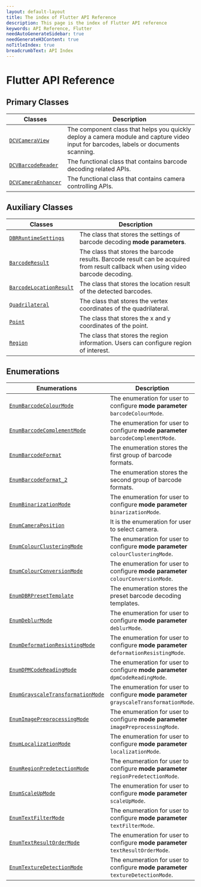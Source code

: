 ```yaml
---
layout: default-layout
title: The index of Flutter API Reference
description: This page is the index of Flutter API reference
keywords: API Reference, Flutter
needAutoGenerateSidebar: true
needGenerateH3Content: true
noTitleIndex: true
breadcrumbText: API Index
---
```


# Flutter API Reference

## Primary Classes

| Classes | Description |
| ------- | ----------- |
| [`DCVCameraView`](camera-view.md) | The component class that helps you quickly deploy a camera module and capture video input for barcodes, labels or documents scanning. |
| [`DCVBarcodeReader`](barcode-reader.md) | The functional class that contains barcode decoding related APIs. |
| [`DCVCameraEnhancer`](camera-enhancer.md) | The functional class that contains camera controlling APIs. |

## Auxiliary Classes

| Classes | Description |
| ---------- | ----------- |
| [`DBRRuntimeSettings`](class-dbr-runtime-settings.md) | The class that stores the settings of barcode decoding **mode parameters**. |
| [`BarcodeResult`](class-barcode-result.md) | The class that stores the barcode results. Barcode result can be acquired from result callback when using video barcode decoding. |
| [`BarcodeLocationResult`](class-barcode-location-result.md) | The class that stores the location result of the detected barcodes. |
| [`Quadrilateral`](class-quadrilateral.md) | The class that stores the vertex coordinates of the quadrilateral.|
| [`Point`](class-point.md) | The class that stores the x and y coordinates of the point. |
| [`Region`](class-region.md) | The class that stores the region information. Users can configure region of interest. |

## Enumerations

| Enumerations | Description |
| ------------ | ----------- |
| [`EnumBarcodeColourMode`](enum-barcode-colour-mode.md) | The enumeration for user to configure **mode parameter** `barcodeColourMode`. |
| [`EnumBarcodeComplementMode`](enum-barcode-complement-mode.md) | The enumeration for user to configure **mode parameter** `barcodeComplementMode`. |
| [`EnumBarcodeFormat`](enum-barcode-format.md) | The enumeration stores the first group of barcode formats. |
| [`EnumBarcodeFormat_2`](enum-barcode-format2.md) | The enumeration stores the second group of barcode formats. |
| [`EnumBinarizationMode`](enum-binarization-mode.md) | The enumeration for user to configure **mode parameter** `binarizationMode`. |
| [`EnumCameraPosition`](enum-camera-position.md) | It is the enumeration for user to select camera. |
| [`EnumColourClusteringMode`](enum-colour-clustering-mode.md) | The enumeration for user to configure **mode parameter** `colourClusteringMode`. |
| [`EnumColourConversionMode`](enum-colour-conversion-mode.md) | The enumeration for user to configure **mode parameter** `colourConversionMode`. |
| [`EnumDBRPresetTemplate`](enum-dbr-preset-template.md) | The enumeration stores the preset barcode decoding templates. |
| [`EnumDeblurMode`](enum-deblur-mode.md) | The enumeration for user to configure **mode parameter** `deblurMode`. |
| [`EnumDeformationResistingMode`](enum-deformation-resisting-mode.md) | The enumeration for user to configure **mode parameter** `deformationResistingMode`. |
| [`EnumDPMCodeReadingMode`](enum-dpm-code-reading-mode.md) | The enumeration for user to configure **mode parameter** `dpmCodeReadingMode`. |
| [`EnumGrayscaleTransformationMode`](enum-grayscale-transformation-mode.md) | The enumeration for user to configure **mode parameter** `grayscaleTransformationMode`. |
| [`EnumImagePreprocessingMode`](enum-image-preprocessing-mode.md) | The enumeration for user to configure **mode parameter** `imagePreprocessingMode`. |
| [`EnumLocalizationMode`](enum-localization-mode.md) | The enumeration for user to configure **mode parameter** `localizationMode`. |
| [`EnumRegionPredetectionMode`](enum-region-predetection-mode.md) | The enumeration for user to configure **mode parameter** `regionPredetectionMode`. |
| [`EnumScaleUpMode`](enum-scaleup-mode.md) | The enumeration for user to configure **mode parameter** `scaleUpMode`. |
| [`EnumTextFilterMode`](enum-text-filter-mode.md) | The enumeration for user to configure **mode parameter** `textFilterMode`. |
| [`EnumTextResultOrderMode`](enum-text-result-order-mode.md) | The enumeration for user to configure **mode parameter** `textResultOrderMode`. |
| [`EnumTextureDetectionMode`](enum-texture-detection-mode.md)  | The enumeration for user to configure **mode parameter** `textureDetectionMode`. |
